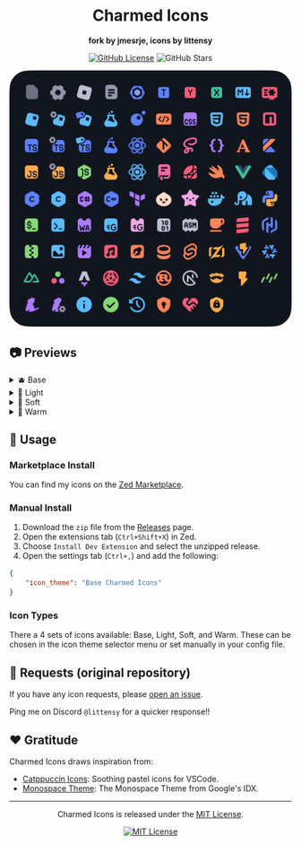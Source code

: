 <p align="center">
  <h1 align="center"><b>Charmed Icons</b></h1>
  <p align="center"><b>fork by jmesrje, icons by littensy</b></p>
</p>

<div align="center">

[![GitHub License](https://img.shields.io/github/license/jmesrje/zed-charmed-icons?style=for-the-badge)](LICENSE)
![GitHub Stars](https://img.shields.io/github/stars/jmesrje/zed-charmed-icons?style=for-the-badge&logo=github)

<img src="assets/files.png" alt="Files" width="512" />

</div>

## 📷 Previews

<details>
  <summary>🫐 Base</summary>
  <img src="assets/base.webp"/>
</details>
<details>
  <summary>🥥 Light</summary>
  <img src="assets/light.webp"/>
</details>
<details>
  <summary>🍇 Soft</summary>
  <img src="assets/soft.webp"/>
</details>
<details>
  <summary>🍓 Warm</summary>
  <img src="assets/warm.webp"/>
</details>

## 🔧 Usage

### Marketplace Install

You can find my icons on the [Zed Marketplace](https://zed.dev/extensions?query=Charmed+Icons).

### Manual Install

1. Download the `zip` file from the [Releases](https://github.com/jmesrje/zed-charmed-icons/releases) page.
2. Open the extensions tab (`Ctrl+Shift+X`) in Zed.
3. Choose `Install Dev Extension` and select the unzipped release.
4. Open the settings tab (`Ctrl+,`) and add the following:

```json
{
    "icon_theme": "Base Charmed Icons"
}
```

### Icon Types

There a 4 sets of icons available: Base, Light, Soft, and Warm. These can be chosen in the icon theme selector menu or set manually in your config file.

## 🙌 Requests (original repository)

If you have any icon requests, please [open an issue](https://github.com/littensy/charmed-icons/issues/new).

Ping me on Discord `@littensy` for a quicker response!!

## ❤️ Gratitude

Charmed Icons draws inspiration from:

- [Catppuccin Icons](https://github.com/catppuccin/vscode-icons): Soothing pastel icons for VSCode.
- [Monospace Theme](https://github.com/keksiqc/monospace-theme): The Monospace Theme from Google's IDX.

---

<p align="center">
Charmed Icons is released under the <a href="LICENSE">MIT License</a>.
</p>

<div align="center">

[![MIT License](https://img.shields.io/github/license/jmesrje/zed-charmed-icons?style=for-the-badge)](LICENSE)

</div>
